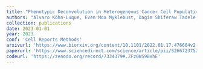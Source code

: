 ```yaml
---
title: "Phenotypic Deconvolution in Heterogeneous Cancer Cell Populations Using Drug Screening Data."
authors: "Alvaro Köhn-Luque, Even Moa Myklebust, Dagim Shiferaw Tadele, Mariaserena Giliberto, Jasmine Noory, Elise Harivel, <strong>Polina Arsenteva</strong>, Shannon M Mumenthaler, Fredrik Hellem Schjesvold, Kjetil Taskén, Jorrit Enserink, Kevin Leder, Arnoldo Frigessi, Jasmine Foo."
collection: publications
date: 2023-01-01
year: 2023
conf: 'Cell Reports Methods'
arxivurl: 'https://www.biorxiv.org/content/10.1101/2022.01.17.476604v2'
paperurl: 'https://www.sciencedirect.com/science/article/pii/S2667237523000280?utm_campaign=STMJ_AUTH_SERV_PUBLISHED&utm_medium=email&utm_acid=268550789&SIS_ID=&dgcid=STMJ_AUTH_SERV_PUBLISHED&CMX_ID=&utm_in=DM348155&utm_source=AC_'
codeurl: 'https://zenodo.org/record/7334379#.ZFz6WS9BxhE'
---
```

